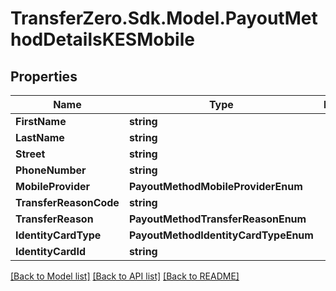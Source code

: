 
# TransferZero.Sdk.Model.PayoutMethodDetailsKESMobile

## Properties

Name | Type | Description | Notes
------------ | ------------- | ------------- | -------------
**FirstName** | **string** |  | 
**LastName** | **string** |  | 
**Street** | **string** |  | 
**PhoneNumber** | **string** |  | 
**MobileProvider** | **PayoutMethodMobileProviderEnum** |  | 
**TransferReasonCode** | **string** |  | [optional] 
**TransferReason** | **PayoutMethodTransferReasonEnum** |  | [optional] 
**IdentityCardType** | **PayoutMethodIdentityCardTypeEnum** |  | 
**IdentityCardId** | **string** |  | 

[[Back to Model list]](../README.md#documentation-for-models)
[[Back to API list]](../README.md#documentation-for-api-endpoints)
[[Back to README]](../README.md)


